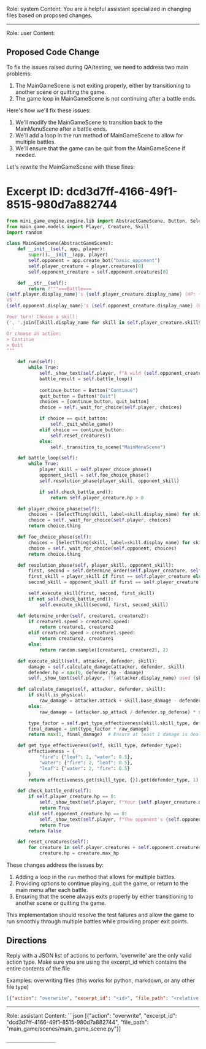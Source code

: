 Role: system
Content: You are a helpful assistant specialized in changing files based on proposed changes.
__________________
Role: user
Content: 
## Proposed Code Change
To fix the issues raised during QA/testing, we need to address two main problems:

1. The MainGameScene is not exiting properly, either by transitioning to another scene or quitting the game.
2. The game loop in MainGameScene is not continuing after a battle ends.

Here's how we'll fix these issues:

1. We'll modify the MainGameScene to transition back to the MainMenuScene after a battle ends.
2. We'll add a loop in the run method of MainGameScene to allow for multiple battles.
3. We'll ensure that the game can be quit from the MainGameScene if needed.

Let's rewrite the MainGameScene with these fixes:

# Excerpt ID: dcd3d7ff-4166-49f1-8515-980d7a882744
```python main_game/scenes/main_game_scene.py
from mini_game_engine.engine.lib import AbstractGameScene, Button, SelectThing
from main_game.models import Player, Creature, Skill
import random

class MainGameScene(AbstractGameScene):
    def __init__(self, app, player):
        super().__init__(app, player)
        self.opponent = app.create_bot("basic_opponent")
        self.player_creature = player.creatures[0]
        self.opponent_creature = self.opponent.creatures[0]

    def __str__(self):
        return f"""===Battle===
{self.player.display_name}'s {self.player_creature.display_name} (HP: {self.player_creature.hp}/{self.player_creature.max_hp})
VS
{self.opponent.display_name}'s {self.opponent_creature.display_name} (HP: {self.opponent_creature.hp}/{self.opponent_creature.max_hp})

Your turn! Choose a skill:
{', '.join([skill.display_name for skill in self.player_creature.skills])}

Or choose an action:
> Continue
> Quit
"""

    def run(self):
        while True:
            self._show_text(self.player, f"A wild {self.opponent_creature.display_name} appeared!")
            battle_result = self.battle_loop()
            
            continue_button = Button("Continue")
            quit_button = Button("Quit")
            choices = [continue_button, quit_button]
            choice = self._wait_for_choice(self.player, choices)

            if choice == quit_button:
                self._quit_whole_game()
            elif choice == continue_button:
                self.reset_creatures()
            else:
                self._transition_to_scene("MainMenuScene")

    def battle_loop(self):
        while True:
            player_skill = self.player_choice_phase()
            opponent_skill = self.foe_choice_phase()
            self.resolution_phase(player_skill, opponent_skill)

            if self.check_battle_end():
                return self.player_creature.hp > 0

    def player_choice_phase(self):
        choices = [SelectThing(skill, label=skill.display_name) for skill in self.player_creature.skills]
        choice = self._wait_for_choice(self.player, choices)
        return choice.thing

    def foe_choice_phase(self):
        choices = [SelectThing(skill, label=skill.display_name) for skill in self.opponent_creature.skills]
        choice = self._wait_for_choice(self.opponent, choices)
        return choice.thing

    def resolution_phase(self, player_skill, opponent_skill):
        first, second = self.determine_order(self.player_creature, self.opponent_creature)
        first_skill = player_skill if first == self.player_creature else opponent_skill
        second_skill = opponent_skill if first == self.player_creature else player_skill

        self.execute_skill(first, second, first_skill)
        if not self.check_battle_end():
            self.execute_skill(second, first, second_skill)

    def determine_order(self, creature1, creature2):
        if creature1.speed > creature2.speed:
            return creature1, creature2
        elif creature2.speed > creature1.speed:
            return creature2, creature1
        else:
            return random.sample([creature1, creature2], 2)

    def execute_skill(self, attacker, defender, skill):
        damage = self.calculate_damage(attacker, defender, skill)
        defender.hp = max(0, defender.hp - damage)
        self._show_text(self.player, f"{attacker.display_name} used {skill.display_name}! {defender.display_name} took {damage} damage!")

    def calculate_damage(self, attacker, defender, skill):
        if skill.is_physical:
            raw_damage = attacker.attack + skill.base_damage - defender.defense
        else:
            raw_damage = (attacker.sp_attack / defender.sp_defense) * skill.base_damage

        type_factor = self.get_type_effectiveness(skill.skill_type, defender.creature_type)
        final_damage = int(type_factor * raw_damage)
        return max(1, final_damage)  # Ensure at least 1 damage is dealt

    def get_type_effectiveness(self, skill_type, defender_type):
        effectiveness = {
            "fire": {"leaf": 2, "water": 0.5},
            "water": {"fire": 2, "leaf": 0.5},
            "leaf": {"water": 2, "fire": 0.5}
        }
        return effectiveness.get(skill_type, {}).get(defender_type, 1)

    def check_battle_end(self):
        if self.player_creature.hp == 0:
            self._show_text(self.player, f"Your {self.player_creature.display_name} fainted! You lost the battle.")
            return True
        elif self.opponent_creature.hp == 0:
            self._show_text(self.player, f"The opponent's {self.opponent_creature.display_name} fainted! You won the battle!")
            return True
        return False

    def reset_creatures(self):
        for creature in self.player.creatures + self.opponent.creatures:
            creature.hp = creature.max_hp
```

These changes address the issues by:

1. Adding a loop in the `run` method that allows for multiple battles.
2. Providing options to continue playing, quit the game, or return to the main menu after each battle.
3. Ensuring that the scene always exits properly by either transitioning to another scene or quitting the game.

This implementation should resolve the test failures and allow the game to run smoothly through multiple battles while providing proper exit points.

## Directions
Reply with a JSON list of actions to perform. 'overwrite' are the only valid action type. 
Make sure you are using the excerpt_id which contains the entire contents of the file

Examples:
overwriting files (this works for python, markdown, or any other file type)
```json output_example1
[{"action": "overwrite", "excerpt_id": "<id>", "file_path": "<relative file path>"}]
```

__________________
Role: assistant
Content: ```json
[{"action": "overwrite", "excerpt_id": "dcd3d7ff-4166-49f1-8515-980d7a882744", "file_path": "main_game/scenes/main_game_scene.py"}]
```
__________________
